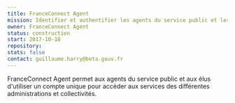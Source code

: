 ```yaml
---
title: FranceConnect Agent
mission: Identifier et authentifier les agents du service public et les élus avec un compte unique
owner: FranceConnect Agent
status: construction
start: 2017-10-18
repository:
stats: false
contact: guillaume.harry@beta.gouv.fr
---
```

FranceConnect Agent permet aux agents du service public et aux élus d'utiliser un compte unique pour accéder aux services des différentes administrations et collectivités.
